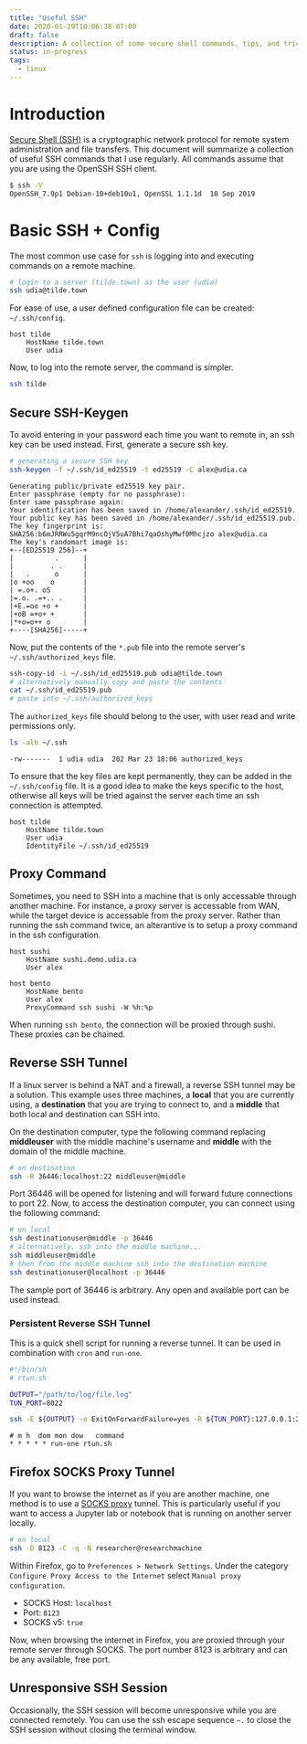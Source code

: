 ```yaml
---
title: "Useful SSH"
date: 2020-01-29T10:06:38-07:00
draft: false
description: A collection of some secure shell commands, tips, and tricks.
status: in-progress
tags:
  - linux
---
```


# Introduction

[Secure Shell (SSH)](https://en.wikipedia.org/wiki/Secure_Shell) is a cryptographic network protocol for remote system administration and file transfers.
This document will summarize a collection of useful SSH commands that I use regularly.
All commands assume that you are using the OpenSSH SSH client.

```bash
$ ssh -V
OpenSSH_7.9p1 Debian-10+deb10u1, OpenSSL 1.1.1d  10 Sep 2019
```

# Basic SSH + Config

The most common use case for `ssh` is logging into and executing commands on a remote machine.

```bash
# login to a server (tilde.town) as the user (udia)
ssh udia@tilde.town
```

For ease of use, a user defined configuration file can be created: `~/.ssh/config`.

```text
host tilde
    HostName tilde.town
    User udia
```

Now, to log into the remote server, the command is simpler.
```bash
ssh tilde
```

## Secure SSH-Keygen

To avoid entering in your password each time you want to remote in, an ssh key can be used instead. First, generate a secure ssh key.

```bash
# generating a secure SSH key
ssh-keygen -f ~/.ssh/id_ed25519 -t ed25519 -C alex@udia.ca
```
```text
Generating public/private ed25519 key pair.
Enter passphrase (empty for no passphrase): 
Enter same passphrase again: 
Your identification has been saved in /home/alexander/.ssh/id_ed25519.
Your public key has been saved in /home/alexander/.ssh/id_ed25519.pub.
The key fingerprint is:
SHA256:b6mJRRWu5gqrM9ncOjV5uA7Bhi7qaOshyMwf0Mhcjzo alex@udia.ca
The key's randomart image is:
+--[ED25519 256]--+
|          .      |
|         . .     |
|   .      o      |
|o +oo    o       |
| =.o+. oS        |
|=.o. .=+.. .     |
|+E.=oo +o +      |
|+oB =+o+ +       |
|*+o=o++ o        |
+----[SHA256]-----+
```

Now, put the contents of the `*.pub` file into the remote server's `~/.ssh/authorized_keys` file.
```bash
ssh-copy-id -i ~/.ssh/id_ed25519.pub udia@tilde.town
# alternatively manually copy and paste the contents
cat ~/.ssh/id_ed25519.pub
# paste into ~/.ssh/authorized_keys
```

The `authorized_keys` file should belong to the user, with user read and write permissions only.

```bash
ls -alh ~/.ssh
```
```text
-rw-------  1 udia udia  202 Mar 23 18:06 authorized_keys
```

To ensure that the key files are kept permanently, they can be added in the `~/.ssh/config` file. It is a good idea to make the keys specific to the host, otherwise all keys will be tried against the server each time an ssh connection is attempted.

```text
host tilde
    HostName tilde.town
    User udia
    IdentityFile ~/.ssh/id_ed25519
```

## Proxy Command

Sometimes, you need to SSH into a machine that is only accessable through another machine.
For instance, a proxy server is accessable from WAN, while the target device is accessable from the proxy server.
Rather than running the ssh command twice, an alterantive is to setup a proxy command in the ssh configuration.

```text
host sushi
    HostName sushi.demo.udia.ca
    User alex

host bento
    HostName bento
    User alex
    ProxyCommand ssh sushi -W %h:%p
```

When running `ssh bento`, the connection will be proxied through sushi.
These proxies can be chained.

## Reverse SSH Tunnel

If a linux server is behind a NAT and a firewall, a reverse SSH tunnel may be a solution.
This example uses three machines, a **local** that you are currently using, a **destination** that you are trying to connect to, and a **middle** that both local and destination can SSH into.

On the destination computer, type the following command replacing **middleuser** with the middle machine's username and **middle** with the domain of the middle machine.

```bash
# on destination
ssh -R 36446:localhost:22 middleuser@middle
```

Port 36446 will be opened for listening and will forward future connections to port 22.
Now, to access the destination computer, you can connect using the following command:
```bash
# on local
ssh destinationuser@middle -p 36446
# alternatively, ssh into the middle machine...
ssh middleuser@middle
# then from the middle machine ssh into the destination machine
ssh destinationuser@localhost -p 36446
```

The sample port of 36446 is arbitrary.
Any open and available port can be used instead.

### Persistent Reverse SSH Tunnel

This is a quick shell script for running a reverse tunnel. It can be used in combination with `cron` and `run-one`.

```sh
#!/bin/sh
# rtun.sh

OUTPUT="/path/to/log/file.log"
TUN_PORT=8022

ssh -E ${OUTPUT} -o ExitOnForwardFailure=yes -R ${TUN_PORT}:127.0.0.1:22 -N remote_server >> $OUTPUT 2>&1
```

```cron
# m h  dom mon dow   command
* * * * * run-one rtun.sh
```

## Firefox SOCKS Proxy Tunnel

If you want to browse the internet as if you are another machine, one method is to use a [SOCKS proxy](https://en.wikipedia.org/wiki/SOCKS) tunnel.
This is particularly useful if you want to access a Jupyter lab or notebook that is running on another server locally.

```bash
# on local
ssh -D 8123 -C -q -N researcher@researchmachine
```

Within Firefox, go to `Preferences > Network Settings`. Under the category `Configure Proxy Access to the Internet` select `Manual proxy configuration`.

* SOCKS Host: `localhost`
* Port: `8123`
* SOCKS v5: `true`

Now, when browsing the internet in Firefox, you are proxied through your remote server through SOCKS.
The port number 8123 is arbitrary and can be any available, free port.

## Unresponsive SSH Session

Occasionally, the SSH session will become unresponsive while you are connected remotely.
You can use the ssh escape sequence `~.` to close the SSH session without closing the terminal window.
